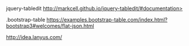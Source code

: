 jquery-tabledit http://markcell.github.io/jquery-tabledit/#documentation>



.bootstrap-table <https://examples.bootstrap-table.com/index.html?bootstrap3#welcomes/flat-json.html>



<http://idea.lanyus.com/>